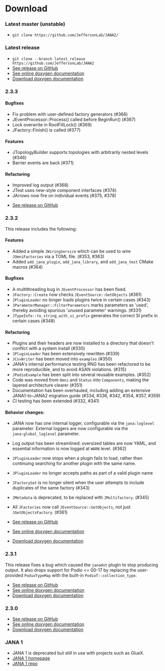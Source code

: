 # Download

### Latest master (unstable)

- `git clone https://github.com/JeffersonLab/JANA2/`

### Latest release
- `git clone --branch latest_release https://github.com/JeffersonLab/JANA2`
- [See release on GitHub](https://github.com/JeffersonLab/JANA2/tree/latest_release)
- [See online doxygen documentation](http://www.jlab.org/JANA/jana_doc_latest/index.html)
- [Download doxygen documentation](http://www.jlab.org/JANA/jana_doc_latest.tar.gz)

### 2.3.3

#### Bugfixes
* Fix problem with user-defined factory generators (#366)
* JEventProcessor::Process() called before BeginRun() (#367)
* Lock overwrite in RootFillLock() (#369)
* JFactory::Finish() is called (#377)

#### Features
* JTopologyBuilder supports topologies with arbitrarily nested levels (#346)
* Barrier events are back (#371)

#### Refactoring
* Improved log output (#368)
* JTest uses new-style component interfaces (#374)
* JArrows now fire on individual events (#375, #378)

- [See release on GitHub](https://github.com/JeffersonLab/JANA2/releases/tag/v2.3.3)

### 2.3.2
This release includes the following:

#### Features
- Added a simple `JWiringService` which can be used to wire `JOmniFactories` via a TOML file. (#353, #363)
- Added `add_jana_plugin`, `add_jana_library`, and `add_jana_test` CMake macros (#364)

#### Bugfixes
- A multithreading bug in `JEventProcessor` has been fixed.
- `JFactory::Create` now checks `JEventSource::GetObjects` (#361)
- `JPluginLoader` no longer loads plugins twice in certain cases (#343)
- `JParameterManager::FilterParameters` marks parameters as 'used', thereby avoiding spurious 'unused parameter' warnings. (#331)
- `JTypeInfo::to_string_with_si_prefix` generates the correct SI prefix in certain cases (#348)

#### Refactoring
- Plugins and their headers are now installed to a directory that doesn't conflict with a system install (#330)
- `JPluginLoader` has been extensively rewritten (#339)
- `JCsvWriter` has been moved into `examples` (#350)
- JANA's internal performance testing RNG has been refactored to be more reproducible, and to avoid ASAN violations. (#315)
- `JPodioExample` has been split into several reusable examples. (#352)
- Code was moved from `Omni` and `Status` into `Components`, making the layered architecture clearer (#351)
- Documentation has been overhauled, including adding an extensive JANA1-to-JANA2 migration guide (#334, #336, #342, #354, #357, #359)
- CI testing has been extended (#332, #341)

#### Behavior changes:
- JANA now has one internal logger, configurable via the `jana:loglevel` parameter. External loggers are now configurable via the `jana:global_loglevel` parameter.
- Log output has been streamlined: oversized tables are now YAML, and essential information is now logged at `WARN` level. (#362)
- `JPluginLoader` now stops when a plugin fails to load, rather than continuing searching for another plugin with the same name.
- `JPluginLoader` no longer accepts paths as part of a valid plugin name
- `JFactorySet` is no longer silent when the user attempts to include duplicates of the same factory (#343)
- `JMetadata` is deprecated, to be replaced with `JMultifactory`. (#345)
- All `JFactories` now call `JEventSource::GetObjects`, not just `JGetObjectsFactory`. (#361)

- [See release on GitHub](https://github.com/JeffersonLab/JANA2/releases/tag/v2.3.2)
- [See online doxygen documentation](http://www.jlab.org/JANA/jana_doc_2.3.1/index.html)
- [Download doxygen documentation](http://www.jlab.org/JANA/jana_doc_2.3.1.tar.gz)

### 2.3.1
This release fixes a bug which caused the `janadot` plugin to stop producing output. It also drops support for Podio <= 00-17 by replacing the user-provided `PodioTypeMap` with the built-in `PodioT::collection_type`. 

- [See release on GitHub](https://github.com/JeffersonLab/JANA2/releases/tag/v2.3.1)
- [See online doxygen documentation](http://www.jlab.org/JANA/jana_doc_2.3.1/index.html)
- [Download doxygen documentation](http://www.jlab.org/JANA/jana_doc_2.3.1.tar.gz)

### 2.3.0 
- [See release on GitHub](https://github.com/JeffersonLab/JANA2/releases/tag/v2.3.0)
- [See online doxygen documentation](http://www.jlab.org/JANA/jana_doc_2.3.0/index.html)
- [Download doxygen documentation](http://www.jlab.org/JANA/jana_doc_2.3.0.tar.gz)

### JANA 1

- JANA 1 is deprecated but still in use with projects such as GlueX.
- [JANA 1 homepage](https://www.jlab.org/JANA/)
- [JANA 1 repo](https://github.com/JeffersonLab/JANA)


